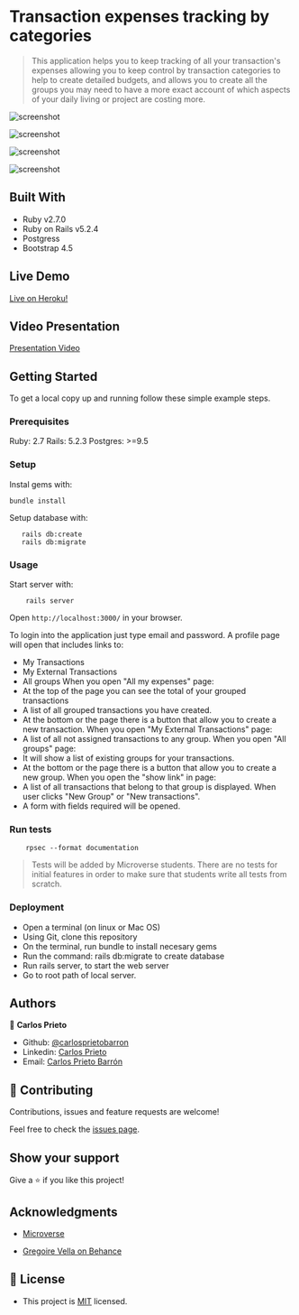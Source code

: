 # Transaction expenses tracking by categories

> This application helps you to keep tracking of all your transaction's expenses allowing you to keep control by transaction categories to help to create detailed budgets, and allows you to create all the groups you may need to have a more exact account of which aspects of your daily living or project are costing more.

![screenshot](./screenshot2.png)

![screenshot](./screenshot.png)

![screenshot](./screenshot3.png)

![screenshot](./screenshot4.png)

## Built With

- Ruby v2.7.0
- Ruby on Rails v5.2.4
- Postgress
- Bootstrap 4.5

## Live Demo

[Live on Heroku!](https://transcpb-track.herokuapp.com)

## Video Presentation

[Presentation Video](https://www.loom.com/share/40554e084df34b1992bc36342e6e5f31)

## Getting Started

To get a local copy up and running follow these simple example steps.

### Prerequisites

Ruby: 2.7
Rails: 5.2.3
Postgres: >=9.5

### Setup

Instal gems with:

```
bundle install
```
Setup database with:

```
   rails db:create
   rails db:migrate
```

### Usage

Start server with:

```
    rails server
```

Open `http://localhost:3000/` in your browser.

To login into the application just type email and password.
A profile page will open that includes links to:
- My Transactions
- My External Transactions
- All groups
When you open "All my expenses" page:
- At the top of the page you can see the total of your grouped transactions
- A list of all grouped transactions you have created.
- At the bottom or the page there is a button that allow you to create a new transaction.
When you open "My External Transactions" page:
- A list of all  not assigned  transactions to any group.
When you open "All groups" page:
- It will show a list of existing groups for your transactions.
- At the bottom or the page there is a button that allow you to create a new group.
When you open the "show link" in page:
- A list of all transactions that belong to that group is displayed.
When user clicks "New Group" or "New transactions".
- A form with fields required will be opened.

### Run tests

```
    rpsec --format documentation
```

> Tests will be added by Microverse students. There are no tests for initial features in order to make sure that students write all tests from scratch.

### Deployment

- Open a terminal (on linux or Mac OS)
- Using Git, clone this repository
- On the terminal, run bundle to install necesary gems
- Run the command: rails db:migrate to create database
- Run rails server, to start the web server
- Go to root path of local server.

## Authors

👤 **Carlos Prieto**
- Github: [@carlosprietobarron](https://github.com/carlosprietobarron)
- Linkedin: [Carlos Prieto](https://www.linkedin.com/in/carlosprietobarron/)
- Email: [Carlos Prieto Barrón](carloprietobarron@outlook.com)

## 🤝 Contributing

Contributions, issues and feature requests are welcome!

Feel free to check the [issues page](issues/).

## Show your support

Give a ⭐️ if you like this project!

## Acknowledgments

- [Microverse](https://github.com/carlosprietobarron)

- [Gregoire Vella on Behance](https://www.behance.net/gregoirevella)

## 📝 License

- This project is [MIT](https://github.com/Elbie-em/Expenses-Tracker-App/blob/development/LICENSE) licensed.

